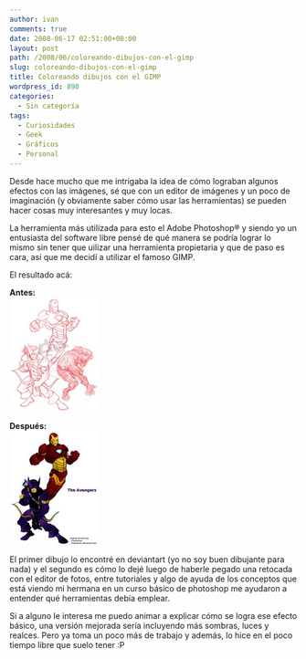 ```yaml
---
author: ivan
comments: true
date: 2008-06-17 02:51:00+00:00
layout: post
path: /2008/06/coloreando-dibujos-con-el-gimp
slug: coloreando-dibujos-con-el-gimp
title: Coloreando dibujos con el GIMP
wordpress_id: 890
categories:
  - Sin categoría
tags:
  - Curiosidades
  - Geek
  - Gráficos
  - Personal
---
```


Desde hace mucho que me intrigaba la idea de cómo lograban algunos efectos con las imágenes, sé que con un editor de imágenes y un poco de imaginación (y obviamente saber cómo usar las herramientas) se pueden hacer cosas muy interesantes y muy locas.

La herramienta más utilizada para esto el Adobe Photoshop® y siendo yo un entusiasta del software libre pensé de qué manera se podría lograr lo mismo sin tener que uilizar una herramienta propietaria y que de paso es cara, así que me decidí a utilizar el famoso GIMP.

El resultado acá:

**Antes:**  
[![](./avengers_sketchups_2_by_chachaman.jpg)](http://4.bp.blogspot.com/_T2UWuNJg3dQ/SFbg0qGtIzI/AAAAAAAAAXs/l5PwIQwJo-4/s1600-h/avengers_sketchups_2_by_chachaman.jpg)

**Después:**  
[![](./avengers.jpg)](http://1.bp.blogspot.com/_T2UWuNJg3dQ/SFbg1atzugI/AAAAAAAAAX0/w8PMui89epA/s1600-h/avengers.jpg)

El primer dibujo lo encontré en deviantart (yo no soy buen dibujante para nada) y el segundo es cómo lo dejé luego de haberle pegado una retocada con el editor de fotos, entre tutoriales y algo de ayuda de los conceptos que está viendo mi hermana en un curso básico de photoshop me ayudaron a entender qué herramientas debía emplear.

Si a alguno le interesa me puedo animar a explicar cómo se logra ese efecto básico, una versión mejorada sería incluyendo más sombras, luces y realces. Pero ya toma un poco más de trabajo y además, lo hice en el poco tiempo libre que suelo tener :P
